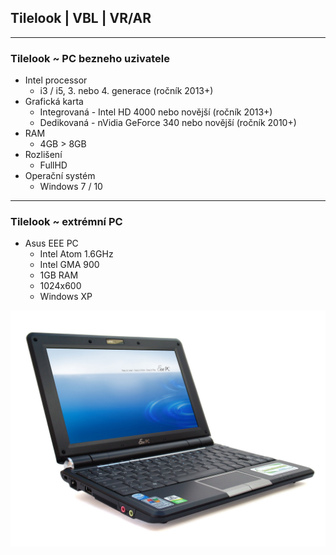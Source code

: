 ## Tilelook | VBL | VR/AR
---
### Tilelook ~ PC bezneho uzivatele
- Intel processor
  - i3 / i5, 3. nebo 4. generace (ročník 2013+)
- Grafická karta
  - Integrovaná - Intel HD 4000 nebo novější (ročník 2013+)
  - Dedikovaná - nVidia GeForce 340 nebo novější (ročník 2010+)
- RAM
  - 4GB > 8GB
- Rozlišení
  - FullHD
- Operační systém
  - Windows 7 / 10
---
### Tilelook ~ extrémní PC
- Asus EEE PC
  - Intel Atom 1.6GHz
  - Intel GMA 900
  - 1GB RAM
  - 1024x600
  - Windows XP

![ASUS EEE](assets/asus_eee.jpg)